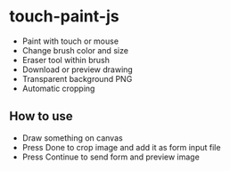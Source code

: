 # touch-paint-js
- Paint with touch or mouse
- Change brush color and size
- Eraser tool within brush
- Download or preview drawing
- Transparent background PNG
- Automatic cropping

## How to use
- Draw something on canvas
- Press Done to crop image and add it as form input file
- Press Continue to send form and preview image
